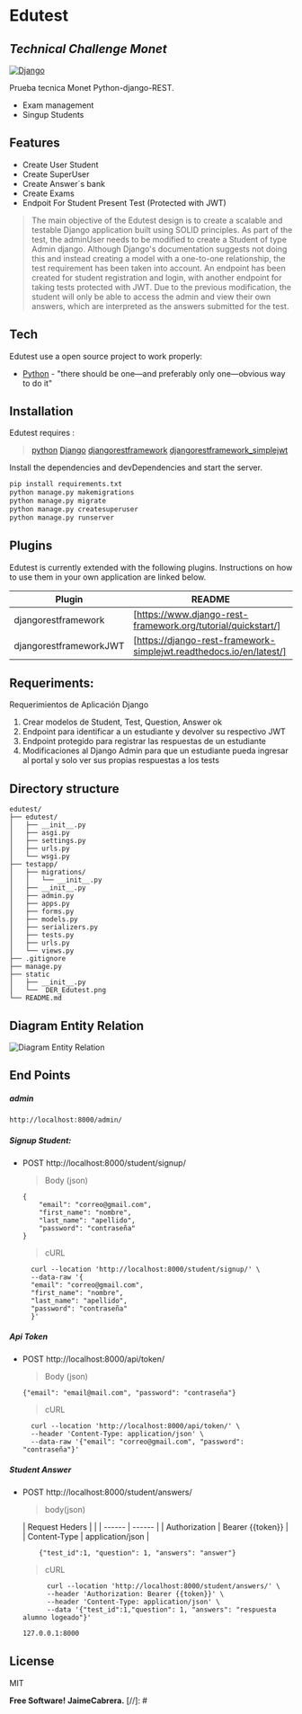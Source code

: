 # Edutest
## _Technical Challenge Monet_

[![Django](https://cdn.iconscout.com/icon/free/png-256/django-12-1175186.png?f=avif&w=128)](https://docs.djangoproject.com/en/4.1/)

Prueba tecnica Monet
Python-django-REST.
- Exam management
- Singup Students

## Features

- Create User Student
- Create SuperUser
- Create Answer´s bank 
- Create Exams
- Endpoit For Student Present Test (Protected with JWT)

> The main objective of the Edutest design is to create a scalable and testable Django application built using SOLID principles. As part of the test, the adminUser needs to be modified to create a Student of type Admin django. Although Django's documentation suggests not doing this and instead creating a model with a one-to-one relationship, the test requirement has been taken into account. An endpoint has been created for student registration and login, with another endpoint for taking tests protected with JWT. Due to the previous modification, the student will only be able to access the admin and view their own answers, which are interpreted as the answers submitted for the test.


## Tech

Edutest use a open source project to work properly:

- [Python] - "there should be one—and preferably only one—obvious way to do it"

## Installation

Edutest requires :
>[python](https://www.python.org/) 
>[Django](https://www.djangoproject.com/)
>[djangorestframework](https://www.django-rest-framework.org/)
>[djangorestframework_simplejwt](https://pypi.org/project/djangorestframework-simplejwt/)

Install the dependencies and devDependencies and start the server.

```sh
pip install requirements.txt
python manage.py makemigrations
python manage.py migrate
python manage.py createsuperuser
python manage.py runserver
```


## Plugins

Edutest is currently extended with the following plugins.
Instructions on how to use them in your own application are linked below.

| Plugin | README |
| ------ | ------ |
| djangorestframework | [https://www.django-rest-framework.org/tutorial/quickstart/] |
| djangorestframeworkJWT | [https://django-rest-framework-simplejwt.readthedocs.io/en/latest/] |

## Requeriments:

Requerimientos de Aplicación Django
1. Crear modelos de Student, Test, Question, Answer ok
2. Endpoint para identificar a un estudiante y devolver su respectivo JWT
3. Endpoint protegido para registrar las respuestas de un estudiante
4. Modificaciones al Django Admin para que un estudiante pueda ingresar al portal y solo
ver sus propias respuestas a los tests

## Directory structure
~~~
edutest/
├── edutest/
│   ├── __init__.py
│   ├── asgi.py
│   ├── settings.py
│   ├── urls.py
│   └── wsgi.py
├── testapp/
│   ├── migrations/
│   │   └── __init__.py
│   ├── __init__.py
│   ├── admin.py
│   ├── apps.py
│   ├── forms.py
│   ├── models.py
│   ├── serializers.py
│   ├── tests.py
│   ├── urls.py
│   └── views.py
├── .gitignore
├── manage.py
├── static
│   ├── __init__.py
│   └──  DER_Edutest.png
└── README.md
~~~
## Diagram Entity Relation

![Diagram Entity Relation](/static/DER_Edutest.png)



## End Points
##### admin
```sh
http://localhost:8000/admin/
```

##### Signup Student:

* POST  http://localhost:8000/student/signup/
    >Body (json)

    ~~~
    {
        "email": "correo@gmail.com",
        "first_name": "nombre",
        "last_name": "apellido",
        "password": "contraseña"
    }
    ~~~
    >cURL
    
        curl --location 'http://localhost:8000/student/signup/' \
        --data-raw '{
        "email": "correo@gmail.com",
        "first_name": "nombre",
        "last_name": "apellido",
        "password": "contraseña"
        }'

##### Api Token
* POST  http://localhost:8000/api/token/
    >Body (json)

    ~~~
    {"email": "email@mail.com", "password": "contraseña"}
    ~~~
    >cURL
    
        curl --location 'http://localhost:8000/api/token/' \
        --header 'Content-Type: application/json' \
        --data-raw '{"email": "correo@gmail.com", "password": "contraseña"}'
        
    
##### Student Answer
* POST  http://localhost:8000/student/answers/
    >body(json)

    | Request Heders |  | 
        | ------ | ------ |
        | Authorization | Bearer {{token}} |
        | Content-Type | application/json |
        
    ~~~
        {"test_id":1, "question": 1, "answers": "answer"}
    ~~~  
    >cURL
          
            curl --location 'http://localhost:8000/student/answers/' \
            --header 'Authorization: Bearer {{token}}' \
            --header 'Content-Type: application/json' \
            --data '{"test_id":1,"question": 1, "answers": "respuesta alumno logeado"}'
            
            

    ```sh
    127.0.0.1:8000
    ```

## License

MIT

**Free Software!**
**JaimeCabrera.**
[//]: # 

   [Python]: <https://docs.python.org/3/>